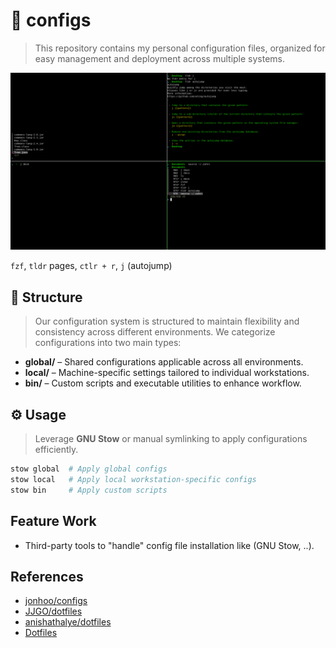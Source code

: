 # 📂 configs

> This repository contains my personal configuration files, organized for easy management and deployment across multiple systems.  

![Demo](https://raw.githubusercontent.com/dbremont/dbremont/main/docs/demostracion.png)

`fzf`, `tldr` pages, `ctlr + r`, `j` (autojump)

## 📌 Structure  

> Our configuration system is structured to maintain flexibility and consistency across different environments. We categorize configurations into two main types:

- **global/** – Shared configurations applicable across all environments.
- **local/** – Machine-specific settings tailored to individual workstations.
- **bin/** – Custom scripts and executable utilities to enhance workflow.

## ⚙️ Usage  

> Leverage **GNU Stow** or manual symlinking to apply configurations efficiently.  

```bash
stow global  # Apply global configs
stow local   # Apply local workstation-specific configs
stow bin     # Apply custom scripts
```

## Feature Work

- Third-party tools to "handle" config file installation like (GNU Stow, ..).

## References

- [jonhoo/configs](https://github.com/jonhoo/configs)
- [JJGO/dotfiles](https://github.com/JJGO/dotfiles)
- [anishathalye/dotfiles](https://github.com/anishathalye/dotfiles)
- [Dotfiles](https://gitlab.com/dwt1/dotfiles)
